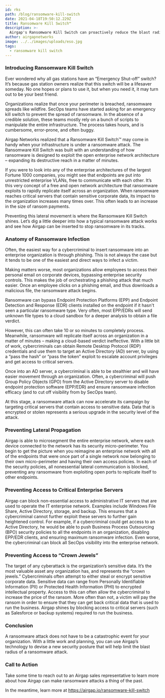 ```yaml
---
id: rks
path: /blog/ransomware-kill-switch
date: 2021-04-18T19:50:12.229Z
title: Ransomware Kill Switch™
description: >-
  Airgap's Ransomware Kill Switch can proactively reduce the blast radius of a ransomware attack in seconds when the incident is reported.
author: airgapnetworks
image: ../../images/uploads/eso.jpg
tags:
  - ransomware kill switch
---
```

### Introducing Ransomware Kill Switch
Ever wondered why all gas stations have an “Emergency Shut-off” switch? It’s because gas station owners realize that this switch will be a lifesaver someday. No one hopes or plans to use it, but when you need it, it may turn out to be your best friend.


Organizations realize that once your perimeter is breached, ransomware spreads like wildfire. SecOps teams have started asking for an emergency kill switch to prevent the spread of ransomware. In the absence of a credible solution, these teams mostly rely on a bunch of scripts to manipulate the entire infrastructure. The process takes hours, and is cumbersome, error-prone, and often buggy.


Airgap Networks realized that a Ransomware Kill Switch™ may come in handy when your infrastructure is under a ransomware attack. The Ransomware Kill Switch was built with an understanding of how ransomware is designed to exploit the open enterprise network architecture – expanding its destructive reach in a matter of minutes. 



If you were to look into any of the enterprise architectures of the largest Fortune 1000 companies, you might see that endpoints are put into unrestricted enterprise VLANs, free to communicate with each other.  It’s this very concept of a free and open network architecture that ransomware exploits to rapidly replicate itself across an organization. When ransomware reaches critical servers that contain sensitive corporate data, its impact to the organization increases many times over. This often leads to an increase in the size of ransom payments.


Preventing this lateral movement is where the Ransomware Kill Switch shines. Let’s dig a little deeper into how a typical ransomware attack works and see how Airgap can be inserted to stop ransomware in its tracks. 

### Anatomy of Ransomware Infection
Often, the easiest way for a cybercriminal to insert ransomware into an enterprise organization is through phishing. This is not always the case but it tends to be one of the easiest and direct ways to infect a victim.  


Making matters worse, most organizations allow employees to access their personal email on corporate devices, bypassing enterprise security controls. This makes the job of orchestrating a phishing attack that much easier.  Once an employee clicks on a phishing email, and thus downloads a malicious file, the ransomware attack begins.  


Ransomware can bypass Endpoint Protection Platforms (EPP) and Endpoint Detection and Response (EDR) clients installed on the endpoint if it hasn't seen a particular ransomware type. Very often, most EPP/EDRs will send unknown file types to a cloud sandbox for a deeper analysis to obtain a file verdict. 


However, this can often take 10 or so minutes to completely process. Meanwhile, ransomware will replicate itself across an organization in a matter of minutes – making a cloud-based verdict ineffective.  With a little bit of work, cybercriminals can obtain Remote Desktop Protocol (RDP) credentials and use them to target an Active Directory (AD) server, by using a “pass the hash” or “pass the token” exploit to escalate account privileges and get access to critical servers. 


Once into an AD server, a cybercriminal is able to be stealthier and will have easier movement through an organization.  Often, a cybercriminal will push Group Policy Objects (GPO) from the Active Directory server to disable endpoint protection software (EPP/EDR) and ensure ransomware infection efficacy (and to cut off visibility from by SecOps team).


At this stage, a ransomware attack can now accelerate its campaign by targeting critical servers that contain access to sensitive data.  Data that is encrypted or stolen represents a serious upgrade in the security level of the attack.

### Preventing Lateral Propagation
Airgap is able to microsegment the entire enterprise network, where each device connected to the network has its security micro-perimeter. You begin to get the picture when you reimagine an enterprise network with all of the endpoints that were once part of a single network now belonging to their own micro-perimeter and having their own access policies. In each of the security policies, all nonessential lateral communication is blocked, preventing any ransomware from exploiting open ports to replicate itself to other endpoints. 

### Preventing Access to Critical Enterprise Servers
Airgap can block non-essential access to administrative IT servers that are used to operate the IT enterprise network. Examples include Windows File Share, Active Directory, storage, and backup. This ensures that a cybercriminal cannot further exploit these servers to further gain heightened control. For example, if a cybercriminal could get access to an Active Directory, he would be able to push Business Process Outsourcing (BPO) security policies to all the endpoints in an organization, disabling EPP/EDR clients, and ensuring maximum ransomware infection. Even worse, the cybercriminal can block all SecOps visibility into the enterprise network. 

### Preventing Access to “Crown Jewels”
The target of any cyberattack is the organization’s sensitive data. It’s the most valuable asset any organization has, and represents the “crown jewels.” Cybercriminals often attempt to either steal or encrypt sensitive corporate data. Sensitive data can range from Personally Identifiable Information (PII) or Protected Health Information (PHI) to encrypted intellectual property. Access to this can often allow the cybercriminal to increase the price of the ransom. More often than not, a victim will pay the ransom in order to ensure that they can get back critical data that is used to run the business. Airgap shines by blocking access to critical servers (such as Salesforce or backup systems) required to run the business. 


### Conclusion
A ransomware attack does not have to be a catastrophic event for your organization. With a little work and planning, you can use Airgap’s technology to devise a new security posture that will help limit the blast radius of a ransomware attack.


### Call to Action
Take some time to reach out to an Airgap sales representative to learn more about how Airgap can make ransomware attacks a thing of the past.

In the meantime, learn more at https://airgap.io/ransomware-kill-switch
